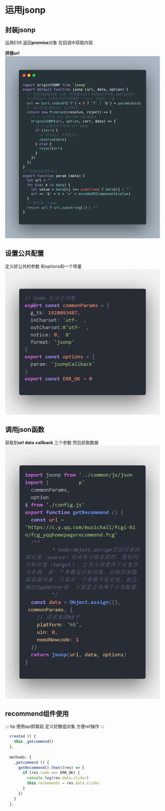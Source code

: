 # 运用jsonp
## 封装jsonp
运用ES6 返回**promise**对象 在回调中获取内容
<br>

**拼接url**
![](./images/jsonp.png)
## 设置公共配置
定义好公共的参数 和options和一个常量
![](./images/code1.png)
## 调用json函数
获取到**url** **data** **callback** 三个参数 
然后抓取数据
![](./images/code2.png)
## recommend组件使用
::: tip
使用api抓取前 定义好数组对象 方便ref操作
:::
```js
  created () {
    this._getcommend()
  },

  methods: {
    _getcommend () {
      getRecommend().then((res) => {
        if (res.code === ERR_OK) {
          console.log(res.data.slider)
          this.recommends = res.data.slider
        }
      })
    }
  },
```
